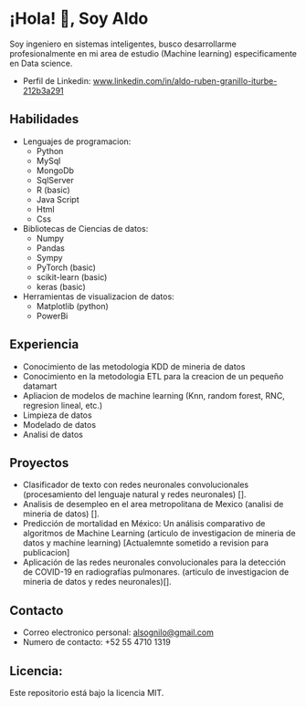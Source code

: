 # ¡Hola! 👋, Soy Aldo 
Soy ingeniero en sistemas inteligentes, busco desarrollarme profesionalmente en mi area de estudio (Machine learning) especificamente en Data science.
- Perfil de Linkedin:
  www.linkedin.com/in/aldo-ruben-granillo-iturbe-212b3a291
## Habilidades
- Lenguajes de programacion: 
  - Python 
  - MySql
  - MongoDb
  - SqlServer
  - R (basic)
  - Java Script
  - Html
  - Css
- Bibliotecas de Ciencias de datos:
  - Numpy
  - Pandas
  - Sympy
  - PyTorch (basic)
  - scikit-learn (basic)
  - keras (basic)
- Herramientas de visualizacion de datos:
  - Matplotlib (python)
  - PowerBi 
## Experiencia
- Conocimiento de las metodologia KDD de mineria de datos
- Conocimiento en la metodologia ETL para la creacion de un pequeño datamart
- Apliacion de modelos de machine learning (Knn, random forest, RNC, regresion lineal, etc.)
- Limpieza de datos
- Modelado de datos
- Analisi de datos
## Proyectos 
- Clasificador de texto con redes neuronales convolucionales (procesamiento del lenguaje natural y redes neuronales) [].
- Analisis de desempleo en el area metropolitana de Mexico (analisi de mineria de datos) [].
- Predicción de mortalidad en México: Un análisis comparativo de algoritmos de Machine Learning (articulo de investigacion de mineria de datos y machine learning) [Actualemnte sometido a revision para publicacion]
- Aplicación de las redes neuronales convolucionales para la detección de COVID-19 en radiografías pulmonares. (articulo de investigacion de mineria de datos y redes neuronales)[]. 
## Contacto
- Correo electronico personal:
  alsognilo@gmail.com
- Numero de contacto:
  +52 55 4710 1319
## Licencia:
Este repositorio está bajo la licencia MIT.
